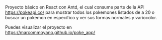Proyecto básico en React con Antd, el cual consume parte de la API https://pokeapi.co/ para mostrar todos los pokemones listados de a 20 o buscar un pokemon en específico y ver sus formas normales y variocolor.


Puedes visualizar el proyecto en https://marcommoyano.github.io/poke_app/
